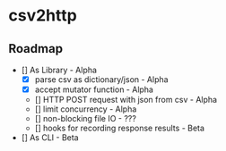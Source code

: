 # csv2http

## Roadmap

- [] As Library - Alpha
  - [x] parse csv as dictionary/json - Alpha
  - [x] accept mutator function - Alpha
  - [] HTTP POST request with json from csv - Alpha
  - [] limit concurrency - Alpha
  - [] non-blocking file IO - ???
  - [] hooks for recording response results - Beta
- [] As CLI - Beta
